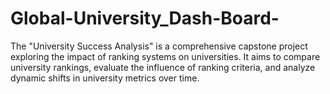 # Global-University_Dash-Board-
The "University Success Analysis" is a comprehensive capstone project exploring the impact of ranking systems on universities. It aims to compare university rankings, evaluate the influence of ranking criteria, and analyze dynamic shifts in university metrics over time.
